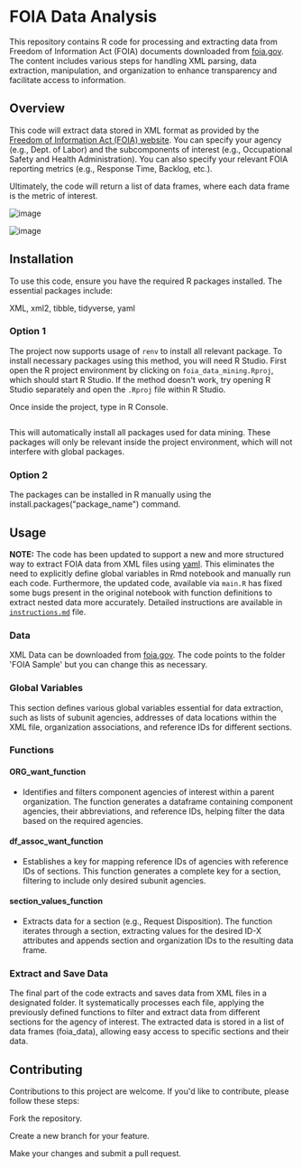 # FOIA Data Analysis

This repository contains R code for processing and extracting data from
Freedom of Information Act (FOIA) documents downloaded from
[foia.gov](https://www.foia.gov/). The content includes various steps
for handling XML parsing, data extraction, manipulation, and
organization to enhance transparency and facilitate access to
information.

## Overview

This code will extract data stored in XML format as provided by the
[Freedom of Information Act (FOIA) website](https://www.foia.gov/). You
can specify your agency (e.g., Dept. of Labor) and the subcomponents of
interest (e.g., Occupational Safety and Health Administration). You can
also specify your relevant FOIA reporting metrics (e.g., Response Time,
Backlog, etc.).

Ultimately, the code will return a list of data frames, where each data
frame is the metric of interest.

![image](https://github.com/patzacher/foia_data_mining/assets/71090911/cc1de111-f2bf-40c2-9302-a52b043d7731)

![image](https://github.com/patzacher/foia_data_mining/assets/71090911/79165eb3-cc2e-43de-9f18-d430e36dd0c0)

## Installation

To use this code, ensure you have the required R packages installed. The
essential packages include:

XML, xml2, tibble, tidyverse, yaml

### Option 1

The project now supports usage of `renv` to install all relevant
package. To install necessary packages using this method, you will need
R Studio. First open the R project environment by clicking on
`foia_data_mining.Rproj`, which should start R Studio. If the method
doesn't work, try opening R Studio separately and open the `.Rproj` file
within R Studio.

Once inside the project, type in R Console.

```{renv::restore()}
```

This will automatically install all packages used for data mining. These
packages will only be relevant inside the project environment, which
will not interfere with global packages.

### Option 2

The packages can be installed in R manually using the
install.packages("package_name") command.

## Usage

**NOTE:** The code has been updated to support a new and more structured
way to extract FOIA data from XML files using
[yaml](https://en.wikipedia.org/wiki/YAML). This eliminates the need to
explicitly define global variables in Rmd notebook and manually run each
code. Furthermore, the updated code, available via `main.R` has fixed
some bugs present in the original notebook with function definitions to
extract nested data more accurately. Detailed instructions are available
in
[`instructions.md`](https://github.com/rcds-dssv/foia_data_mining/blob/main/instructions.md)
file.

### Data

XML Data can be downloaded from [foia.gov](https://www.foia.gov/). The
code points to the folder 'FOIA Sample' but you can change this as
necessary.

### Global Variables

This section defines various global variables essential for data
extraction, such as lists of subunit agencies, addresses of data
locations within the XML file, organization associations, and reference
IDs for different sections.

### Functions

#### ORG_want_function

-   Identifies and filters component agencies of interest within a
    parent organization. The function generates a dataframe containing
    component agencies, their abbreviations, and reference IDs, helping
    filter the data based on the required agencies.

#### df_assoc_want_function

-   Establishes a key for mapping reference IDs of agencies with
    reference IDs of sections. This function generates a complete key
    for a section, filtering to include only desired subunit agencies.

#### section_values_function

-   Extracts data for a section (e.g., Request Disposition). The
    function iterates through a section, extracting values for the
    desired ID-X attributes and appends section and organization IDs to
    the resulting data frame.

### Extract and Save Data

The final part of the code extracts and saves data from XML files in a
designated folder. It systematically processes each file, applying the
previously defined functions to filter and extract data from different
sections for the agency of interest. The extracted data is stored in a
list of data frames (foia_data), allowing easy access to specific
sections and their data.

## Contributing

Contributions to this project are welcome. If you'd like to contribute,
please follow these steps:

Fork the repository.

Create a new branch for your feature.

Make your changes and submit a pull request.
